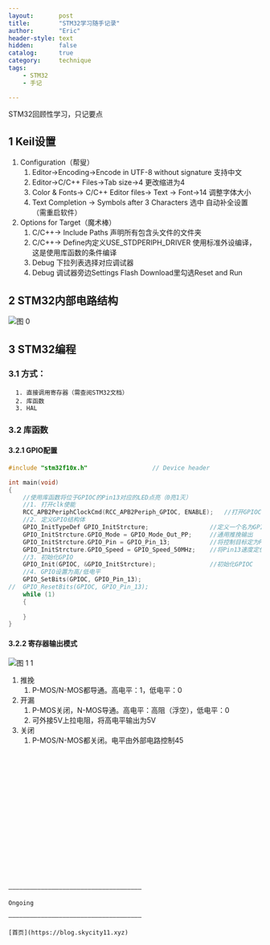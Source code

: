 ```yaml
---
layout:       post
title:        "STM32学习随手记录"
author:       "Eric"
header-style: text
hidden:       false
catalog:      true
category:     technique
tags:
    - STM32
    - 手记

---
```

STM32回顾性学习，只记要点

## 1 Keil设置
1. Configuration（帮叟）
   1. Editor->Encoding->Encode in UTF-8 without signature 支持中文
   2. Editor->C/C++ Files->Tab size->4 更改缩进为4
   3. Color & Fonts-> C/C++ Editor files-> Text -> Font->14 调整字体大小
   4. Text Completion -> Symbols after 3 Characters 选中 自动补全设置（需重启软件）
2. Options for Target（魔术棒）
   1. C/C++-> Include Paths 声明所有包含头文件的文件夹
   2. C/C++-> Define内定义USE_STDPERIPH_DRIVER 使用标准外设编译，这是使用库函数的条件编译
   3. Debug 下拉列表选择对应调试器
   4. Debug 调试器旁边Settings Flash Download里勾选Reset and Run

## 2 STM32内部电路结构
![图 0](https://cdn.jsdelivr.net/gh/skycity11/picture@master/pic/87c0f39c51fa6e2f03d5a623635c74c71777db1dce7b17fa6d61abc73195c688.png)  


## 3 STM32编程
   ### 3.1 方式：
      1. 直接调用寄存器（需查阅STM32文档）
      2. 库函数
      3. HAL
   
   ### 3.2 库函数

#### 3.2.1 GPIO配置
   
```c
#include "stm32f10x.h"                  // Device header

int main(void)
{
	//使用库函数将位于GPIOC的Pin13对应的LED点亮（0亮1灭）
	//1. 打开clk使能
	RCC_APB2PeriphClockCmd(RCC_APB2Periph_GPIOC, ENABLE); 	//打开GPIOC的clk使能
	//2. 定义GPIO结构体
	GPIO_InitTypeDef GPIO_InitStrcture;					//定义一个名为GPIO_InitStrcture的结构体，并在下面描述结构体的内容
	GPIO_InitStrcture.GPIO_Mode = GPIO_Mode_Out_PP; 	//通用推挽输出
	GPIO_InitStrcture.GPIO_Pin = GPIO_Pin_13; 			//将控制目标定为Pin13（跳转：点击Class为member的GPIO_Pin）
	GPIO_InitStrcture.GPIO_Speed = GPIO_Speed_50MHz;	//将Pin13速度定位50MHz
	//3. 初始化GPIO
	GPIO_Init(GPIOC, &GPIO_InitStrcture); 				//初始化GPIOC
	//4. GPIO设置为高/低电平
	GPIO_SetBits(GPIOC, GPIO_Pin_13);
//	GPIO_ResetBits(GPIOC, GPIO_Pin_13);
	while (1)
	{
		
	}
}
```


#### 3.2.2 寄存器输出模式
![![图 1](https://cdn.jsdelivr.net/gh/skycity11/picture@master/pic/7c1a099dcd573099a95407cb3c971a2d2be35948eda20e9744b23ebdf81cfb2f.png)  
 1](https://cdn.jsdelivr.net/gh/skycity11/picture@master/pic/2c7f31407fb659852c99794bdb36cf6a109a5301a0faf34c0028e22e1b30f4b3.png)  

   1. 推挽
      1. P-MOS/N-MOS都导通。高电平：1，低电平：0
   2. 开漏
      1. P-MOS关闭，N-MOS导通。高电平：高阻（浮空），低电平：0
      2. 可外接5V上拉电阻，将高电平输出为5V
   3. 关闭
      1. P-MOS/N-MOS都关闭。电平由外部电路控制45

```



















—————————————————————————————————————

Ongoing

—————————————————————————————————————

[首页](https://blog.skycity11.xyz)